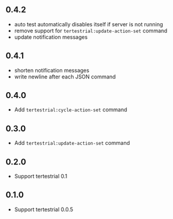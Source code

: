 ## 0.4.2

* auto test automatically disables itself if server is not running
* remove support for `tertestrial:update-action-set` command
* update notification messages

## 0.4.1

* shorten notification messages
* write newline after each JSON command

## 0.4.0

* Add `tertestrial:cycle-action-set` command

## 0.3.0

* Add `tertestrial:update-action-set` command

## 0.2.0

* Support tertestrial 0.1

## 0.1.0

* Support tertestrial 0.0.5
